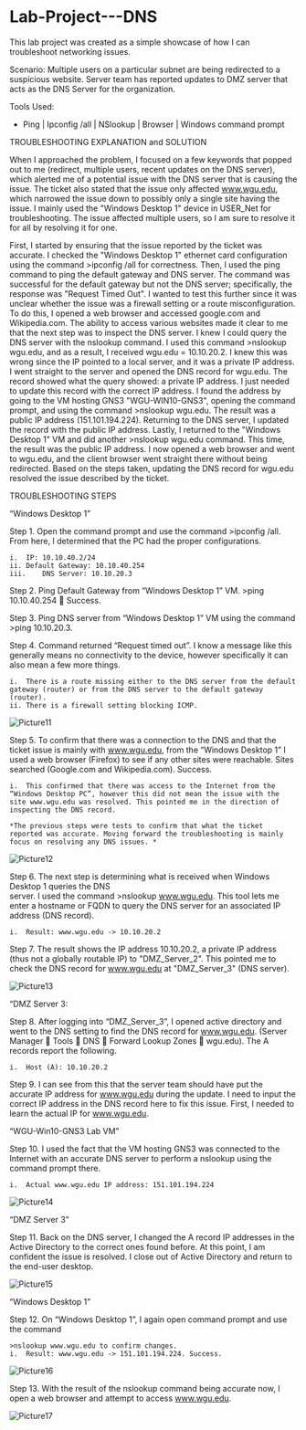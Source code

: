 # Lab-Project---DNS

This lab project was created as a simple showcase of how I can troubleshoot networking issues.

Scenario: Multiple users on a particular subnet are being redirected to a suspicious website. Server team has reported updates to DMZ server that acts as the DNS Server for the organization.

Tools Used:
- Ping | Ipconfig /all | NSlookup | Browser | Windows command prompt

TROUBLESHOOTING EXPLANATION and SOLUTION

When I approached the problem, I focused on a few keywords that popped out to me (redirect, multiple users, recent updates on the DNS server), which alerted me of a potential issue with the DNS server that is causing the issue. The ticket also stated that the issue only affected www.wgu.edu, which narrowed the issue down to possibly only a single site having the issue. I mainly used the "Windows Desktop 1" device in USER_Net for troubleshooting. The issue affected multiple users, so I am sure to resolve it for all by resolving it for one. 

First, I started by ensuring that the issue reported by the ticket was accurate. I checked the "Windows Desktop 1" ethernet card configuration using the command >ipconfig /all for correctness. Then, I used the ping command to ping the default gateway and DNS server. The command was successful for the default gateway but not the DNS server; specifically, the response was "Request Timed Out". I wanted to test this further since it was unclear whether the issue was a firewall setting or a route misconfiguration. To do this, I opened a web browser and accessed google.com and Wikipedia.com. The ability to access various websites made it clear to me that the next step was to inspect the DNS server. I knew I could query the DNS server with the nslookup command. I used this command >nslookup wgu.edu, and as a result, I received wgu.edu = 10.10.20.2. I knew this was wrong since the IP pointed to a local server, and it was a private IP address. I went straight to the server and opened the DNS record for wgu.edu. The record showed what the query showed: a private IP address. I just needed to update this record with the correct IP address. I found the address by going to the VM hosting GNS3 "WGU-WIN10-GNS3", opening the command prompt, and using the command >nslookup wgu.edu. The result was a public IP address (151.101.194.224). Returning to the DNS server, I updated the record with the public IP address. Lastly, I returned to the "Windows Desktop 1" VM and did another >nslookup wgu.edu command. This time, the result was the public IP address. I now opened a web browser and went to wgu.edu, and the client browser went straight there without being redirected. Based on the steps taken, updating the DNS record for wgu.edu resolved the issue described by the ticket.


TROUBLESHOOTING STEPS

“Windows Desktop 1”

Step 1.	Open the command prompt and use the command >ipconfig /all. From here, I determined that the PC had the proper configurations.
              
    i.	IP: 10.10.40.2/24
    ii.	Default Gateway: 10.10.40.254
    iii.	DNS Server: 10.10.20.3

Step 2.	Ping Default Gateway from “Windows Desktop 1” VM. >ping 10.10.40.254  Success.

Step 3.	Ping DNS server from “Windows Desktop 1” VM using the command >ping 10.10.20.3. 

Step 4.	Command returned “Request timed out”. I know a message like this generally means no connectivity to the device, however specifically it can also mean a few more things.

    i.	There is a route missing either to the DNS server from the default gateway (router) or from the DNS server to the default gateway (router).
    ii.	There is a firewall setting blocking ICMP.

![Picture11](https://github.com/user-attachments/assets/c19c6eb3-d64b-4395-9683-23d11a26e2f1)

Step 5.	To confirm that there was a connection to the DNS and that the ticket issue is mainly with www.wgu.edu, from the “Windows Desktop 1” I used a web browser (Firefox) to see if any other sites were reachable. Sites searched (Google.com and Wikipedia.com).
Success.

    i.	This confirmed that there was access to the Internet from the “Windows Desktop PC”, however this did not mean the issue with the site www.wgu.edu was resolved. This pointed me in the direction of inspecting the DNS record.
    
    *The previous steps were tests to confirm that what the ticket reported was accurate. Moving forward the troubleshooting is mainly focus on resolving any DNS issues. *

![Picture12](https://github.com/user-attachments/assets/d4b9d3ca-3dfa-4d15-9001-81fdfeb662d3)

Step 6.	The next step is determining what is received when Windows Desktop 1 queries the DNS       
                server. I used the command >nslookup www.wgu.edu. This tool lets me enter a 
                hostname or FQDN to query the DNS server for an associated IP address (DNS record).
                
    i.	Result: www.wgu.edu -> 10.10.20.2
    
Step 7.	The result shows the IP address 10.10.20.2, a private IP address (thus not a globally 
               routable IP) to "DMZ_Server_2". This pointed me to check the DNS record for 
               www.wgu.edu at "DMZ_Server_3" (DNS server).

![Picture13](https://github.com/user-attachments/assets/ad9d2d30-681b-480c-aae8-e8d6099af172)

“DMZ Server 3:

Step 8.	After logging into “DMZ_Server_3”, I opened active directory and went to the DNS 
              setting to find the DNS record for www.wgu.edu. (Server Manager  Tools  DNS  
              Forward Lookup Zones  wgu.edu). The A records report the following.
              
    i.	Host (A): 10.10.20.2
    
Step 9.	I can see from this that the server team should have put the accurate IP address for 
               www.wgu.edu during the update. I need to input the correct IP address in the DNS 
               record here to fix this issue. First, I needed to learn the actual IP for www.wgu.edu.
               
“WGU-Win10-GNS3 Lab VM”

Step 10.	I used the fact that the VM hosting GNS3 was connected to the Internet with an 
               accurate DNS server to perform a nslookup using the command prompt there.
               
    i.	Actual www.wgu.edu IP address: 151.101.194.224

![Picture14](https://github.com/user-attachments/assets/dc5bb9d7-9ab6-44ef-a950-d6e3f5b1e782)

“DMZ Server 3”

Step 11.	Back on the DNS server, I changed the A record IP addresses in the Active Directory to 
               the correct ones found before. At this point, I am confident the issue is resolved. I close 
               out of Active Directory and return to the end-user desktop.

![Picture15](https://github.com/user-attachments/assets/19e6cc86-be47-4c23-a3b1-c4882493ac3f)

“Windows Desktop 1”

Step 12.	On “Windows Desktop 1”, I again open command prompt and use the command 
    
    >nslookup www.wgu.edu to confirm changes.
    i.	Result: www.wgu.edu -> 151.101.194.224. Success.

![Picture16](https://github.com/user-attachments/assets/097ae0b9-5044-4e8b-b90d-2d35c3126806)

Step 13.	With the result of the nslookup command being accurate now, I open a web browser 
               and attempt to access www.wgu.edu. 

![Picture17](https://github.com/user-attachments/assets/7436ac0e-01fc-4d39-8feb-99e24880a1fa)


